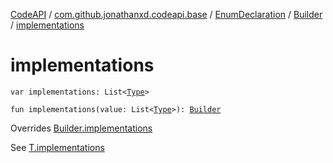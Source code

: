 [CodeAPI](../../../index.md) / [com.github.jonathanxd.codeapi.base](../../index.md) / [EnumDeclaration](../index.md) / [Builder](index.md) / [implementations](.)

# implementations

`var implementations: List<`[`Type`](http://docs.oracle.com/javase/6/docs/api/java/lang/reflect/Type.html)`>`

`fun implementations(value: List<`[`Type`](http://docs.oracle.com/javase/6/docs/api/java/lang/reflect/Type.html)`>): `[`Builder`](index.md)

Overrides [Builder.implementations](../../-implementation-holder/-builder/implementations.md)

See [T.implementations](#)


